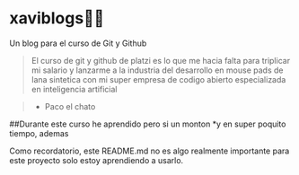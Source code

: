# xaviblogs🤠💙
Un blog para el curso de Git y Github

>El curso de git y github de platzi es lo que me hacia falta para triplicar mi salario y lanzarme a la industria del desarrollo en mouse pads de lana sintetica con mi super empresa de codigo abierto especializada en inteligencia artificial

> - Paco el chato

##Durante este curso he aprendido pero si un monton
*y en super poquito tiempo, ademas

Como recordatorio, este README.md no es algo realmente importante para este proyecto solo estoy aprendiendo a usarlo.
